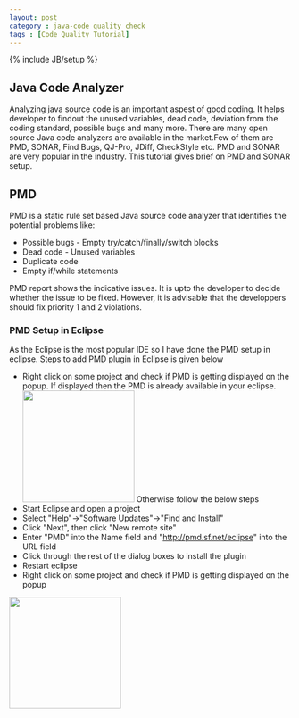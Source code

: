 ```yaml
---
layout: post
category : java-code quality check
tags : [Code Quality Tutorial]
---
```

{% include JB/setup %}

## Java Code Analyzer
Analyzing java source code is an important aspest of good coding. It helps developer to findout the unused variables, dead code, deviation from the coding standard, possible bugs and many more. There are many open source Java code analyzers are available in the market.Few of them are PMD, SONAR, Find Bugs, QJ-Pro, JDiff, CheckStyle etc. PMD and SONAR are very popular in the industry. This tutorial gives brief on PMD and SONAR setup.

## PMD
PMD is a static rule set based Java source code analyzer that identifies the potential problems like:
 * Possible bugs - Empty try/catch/finally/switch blocks
 * Dead code - Unused variables
 * Duplicate code
 * Empty if/while statements

PMD report shows the indicative issues. It is upto the developer to decide whether the issue to be fixed. However, it is advisable that the developpers should fix priority 1 and 2 violations.

### PMD Setup in Eclipse
As the Eclipse is the most popular IDE so I have done the PMD setup in eclipse.
Steps to add PMD plugin in Eclipse is given below
 * Right click on some project and check if PMD is getting displayed on the popup. If displayed then the PMD is already available in your eclipse. <img src="http://www.eclipsezone.com/articles/pmd/images/check_code_pmd.png" height="200" width="200"> 
Otherwise follow the below steps
 * Start Eclipse and open a project
 * Select "Help"->"Software Updates"->"Find and Install"
 * Click "Next", then click "New remote site"
 * Enter "PMD" into the Name field and "http://pmd.sf.net/eclipse" into the URL field
 * Click through the rest of the dialog boxes to install the plugin
 * Restart eclipse
 * Right click on some project and check if PMD is getting displayed on the popup
<img src="http://www.eclipsezone.com/articles/pmd/images/check_code_pmd.png" height="200" width="200"> 
